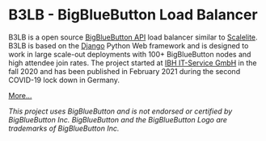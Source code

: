 # B3LB - BigBlueButton Load Balancer

B3LB is a open source [BigBlueButton API](https://docs.bigbluebutton.org/dev/api.html) load balancer similar to [Scalelite](https://github.com/blindsidenetworks/scalelite). B3LB is based on the [Django](https://www.djangoproject.com/) Python Web framework and is designed to work in large scale-out deployments with 100+ BigBlueButton nodes and high attendee join rates. The project started at [IBH IT-Service GmbH](https://www.ibh.de/) in the fall 2020 and has been published in February 2021 during the second COVID-19 lock down in Germany.

[More...](https://b3lb.io)

*This project uses BigBlueButton and is not endorsed or certified by BigBlueButton Inc. BigBlueButton and the BigBlueButton Logo are trademarks of BigBlueButton Inc.*
